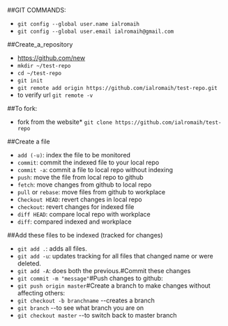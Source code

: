##GIT COMMANDS:
* `git config --global user.name ialromaih`
* `git config --global user.email ialromaih@gmail.com`

##Create_a_repository
* https://github.com/new
* `mkdir ~/test-repo`
* `cd ~/test-repo`
* `git init`
* `git remote add origin https://github.com/ialromaih/test-repo.git`
* to verify url `git remote -v`

##To fork:
* fork from the website* `git clone https://github.com/ialromaih/test-repo`

##Create a file
* `add (-u)`: index the file to be monitored
* `commit`: commit the indexed file to your local repo
* `commit -a`: commit a file to local repo without indexing
* `push`: move the file from local repo to github
* `fetch`: move changes from github to local repo
* `pull` or `rebase`: move files from github to workplace
* `Checkout HEAD`: revert changes in local repo
* `checkout`: revert changes for indexed file
* `diff HEAD`: compare local repo with workplace
* `diff`: compared indexed and workplace

##Add these files to be indexed (tracked for changes)
* `git add .`: adds all files.
* `git add -u`: updates tracking for all files that changed name or were deleted.
* `git add -A`: does both the previous.#Commit these changes
* `git commit -m "message"`#Push changes to github:
* `git push origin master`#Create a branch to make changes without affecting others:
* `git checkout -b branchname` --creates a branch
* `git branch` --to see what branch you are on
* `git checkout master` --to switch back to master branch
